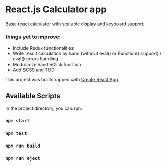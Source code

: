 # React.js Calculator app

Basic react calculator with scalable display and keyboard support

### things yet to improve:

- Include Redux functionalities
- Write result calculation by hand (without eval() or Function() support) / eval() errors handling
- Modularize handleClick function
- Add SCSS and TDD

This project was bootstrapped with [Create React App](https://github.com/facebook/create-react-app).

## Available Scripts

In the project directory, you can run:

### `npm start`

### `npm test`

### `npm run build`

### `npm run eject`